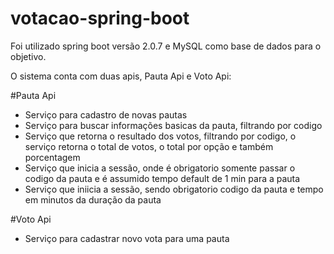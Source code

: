 # votacao-spring-boot

Foi utilizado spring boot versão 2.0.7 e MySQL como base de dados para o objetivo.

O sistema conta com duas apis, Pauta Api e Voto Api:

#Pauta Api
* Serviço para cadastro de novas pautas
* Serviço para buscar informações basicas da pauta, filtrando por codigo
* Serviço que retorna o resultado dos votos, filtrando por codigo, o serviço retorna o total de votos, o total por opção e também porcentagem
* Serviço que inicia a sessão, onde é obrigatorio somente passar o codigo da pauta e é assumido tempo default de 1 min para a pauta
* Serviço que iniicia a sessão, sendo obrigatorio codigo da pauta e tempo em minutos da duração da pauta

#Voto Api
* Serviço para cadastrar novo vota para uma pauta
